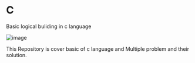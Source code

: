 # C

Basic logical buliding in c language

![image](https://github.com/user-attachments/assets/dbb6c0fe-d3a4-424b-acbe-e6007d7d7d47)


This Repository is cover basic of c language and Multiple problem and their solution.
